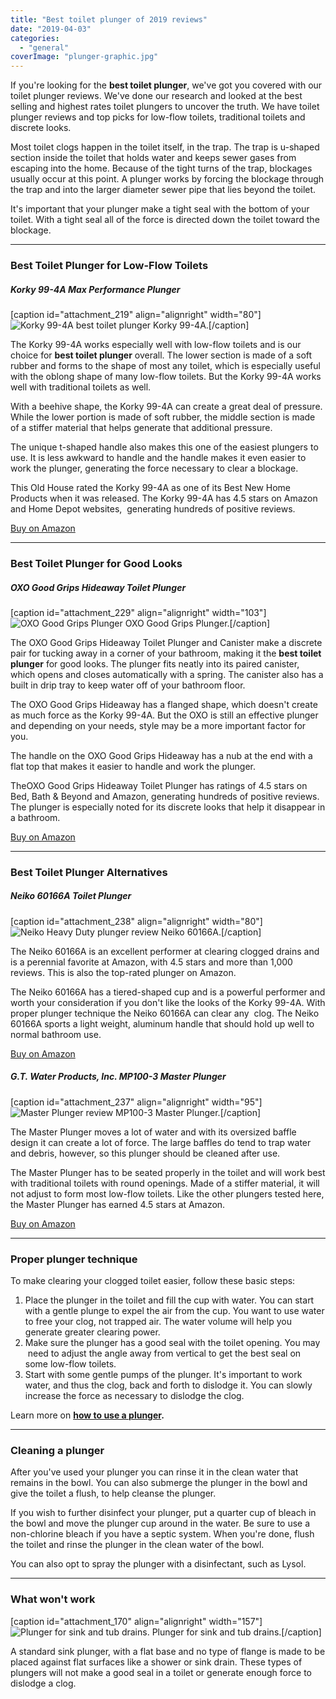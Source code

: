 ```yaml
---
title: "Best toilet plunger of 2019 reviews"
date: "2019-04-03"
categories: 
  - "general"
coverImage: "plunger-graphic.jpg"
---
```


If you're looking for the **best toilet plunger**, we've got you covered with our toilet plunger reviews. We've done our research and looked at the best selling and highest rates toilet plungers to uncover the truth. We have toilet plunger reviews and top picks for low-flow toilets, traditional toilets and discrete looks.

Most toilet clogs happen in the toilet itself, in the trap. The trap is u-shaped section inside the toilet that holds water and keeps sewer gases from escaping into the home. Because of the tight turns of the trap, blockages usually occur at this point. A plunger works by forcing the blockage through the trap and into the larger diameter sewer pipe that lies beyond the toilet.

It's important that your plunger make a tight seal with the bottom of your toilet. With a tight seal all of the force is directed down the toilet toward the blockage.

* * *

### Best Toilet Plunger for Low-Flow Toilets

##### Korky 99-4A Max Performance Plunger

\[caption id="attachment\_219" align="alignright" width="80"\]![Korky 99-4A best toilet plunger](images/99-4A-Plunger-80x300.jpg) Korky 99-4A.\[/caption\]

The Korky 99-4A works especially well with low-flow toilets and is our choice for **best toilet plunger** overall. The lower section is made of a soft rubber and forms to the shape of most any toilet, which is especially useful with the oblong shape of many low-flow toilets. But the Korky 99-4A works well with traditional toilets as well.

With a beehive shape, the Korky 99-4A can create a great deal of pressure. While the lower portion is made of soft rubber, the middle section is made of a stiffer material that helps generate that additional pressure.

The unique t-shaped handle also makes this one of the easiest plungers to use. It is less awkward to handle and the handle makes it even easier to work the plunger, generating the force necessary to clear a blockage.

This Old House rated the Korky 99-4A as one of its Best New Home Products when it was released. The Korky 99-4A has 4.5 stars on Amazon and Home Depot websites,  generating hundreds of positive reviews.

[Buy on Amazon](http://amzn.to/2pbS42w)

* * *

### Best Toilet Plunger for Good Looks

##### OXO Good Grips Hideaway Toilet Plunger

\[caption id="attachment\_229" align="alignright" width="103"\]![OXO Good Grips Plunger](images/OXO-good-grips-plunger-103x300.jpg) OXO Good Grips Plunger.\[/caption\]

The OXO Good Grips Hideaway Toilet Plunger and Canister make a discrete pair for tucking away in a corner of your bathroom, making it the **best toilet plunger** for good looks. The plunger fits neatly into its paired canister, which opens and closes automatically with a spring. The canister also has a built in drip tray to keep water off of your bathroom floor.

The OXO Good Grips Hideaway has a flanged shape, which doesn't create as much force as the Korky 99-4A. But the OXO is still an effective plunger and depending on your needs, style may be a more important factor for you.

The handle on the OXO Good Grips Hideaway has a nub at the end with a flat top that makes it easier to handle and work the plunger.

TheOXO Good Grips Hideaway Toilet Plunger has ratings of 4.5 stars on Bed, Bath & Beyond and Amazon, generating hundreds of positive reviews. The plunger is especially noted for its discrete looks that help it disappear in a bathroom.

[Buy on Amazon](http://amzn.to/2ppw2YF)

* * *

### Best Toilet Plunger Alternatives

##### Neiko 60166A Toilet Plunger

\[caption id="attachment\_238" align="alignright" width="80"\]![Neiko Heavy Duty plunger review](images/neiko-heavy-duty-80x300.jpg) Neiko 60166A.\[/caption\]

The Neiko 60166A is an excellent performer at clearing clogged drains and is a perennial favorite at Amazon, with 4.5 stars and more than 1,000 reviews. This is also the top-rated plunger on Amazon.

The Neiko 60166A has a tiered-shaped cup and is a powerful performer and worth your consideration if you don't like the looks of the Korky 99-4A. With proper plunger technique the Neiko 60166A can clear any  clog. The Neiko 60166A sports a light weight, aluminum handle that should hold up well to normal bathroom use.

[Buy on Amazon](http://amzn.to/2oQdTkH)

##### G.T. Water Products, Inc. MP100-3 Master Plunger

\[caption id="attachment\_237" align="alignright" width="95"\]![Master Plunger review](images/master-plunger-95x300.jpg) MP100-3 Master Plunger.\[/caption\]

The Master Plunger moves a lot of water and with its oversized baffle design it can create a lot of force. The large baffles do tend to trap water and debris, however, so this plunger should be cleaned after use.

The Master Plunger has to be seated properly in the toilet and will work best with traditional toilets with round openings. Made of a stiffer material, it will not adjust to form most low-flow toilets. Like the other plungers tested here, the Master Plunger has earned 4.5 stars at Amazon.

[Buy on Amazon](http://amzn.to/2ppDaV3)

* * *

### Proper plunger technique

To make clearing your clogged toilet easier, follow these basic steps:

1. Place the plunger in the toilet and fill the cup with water. You can start with a gentle plunge to expel the air from the cup. You want to use water to free your clog, not trapped air. The water volume will help you generate greater clearing power.
2. Make sure the plunger has a good seal with the toilet opening. You may  need to adjust the angle away from vertical to get the best seal on some low-flow toilets.
3. Start with some gentle pumps of the plunger. It's important to work water, and thus the clog, back and forth to dislodge it. You can slowly increase the force as necessary to dislodge the clog.

Learn more on **[how to use a plunger](http://fixatoilet.com/how-to-use-a-plunger/).**

* * *

### Cleaning a plunger

After you've used your plunger you can rinse it in the clean water that remains in the bowl. You can also submerge the plunger in the bowl and give the toilet a flush, to help cleanse the plunger.

If you wish to further disinfect your plunger, put a quarter cup of bleach in the bowl and move the plunger cup around in the water. Be sure to use a non-chlorine bleach if you have a septic system. When you're done, flush the toilet and rinse the plunger in the clean water of the bowl.

You can also opt to spray the plunger with a disinfectant, such as Lysol.

* * *

### What won't work

\[caption id="attachment\_170" align="alignright" width="157"\]![Plunger for sink and tub drains.](images/Saugglocke_fcm-157x300.jpg) Plunger for sink and tub drains.\[/caption\]

A standard sink plunger, with a flat base and no type of flange is made to be placed against flat surfaces like a shower or sink drain. These types of plungers will not make a good seal in a toilet or generate enough force to dislodge a clog.
